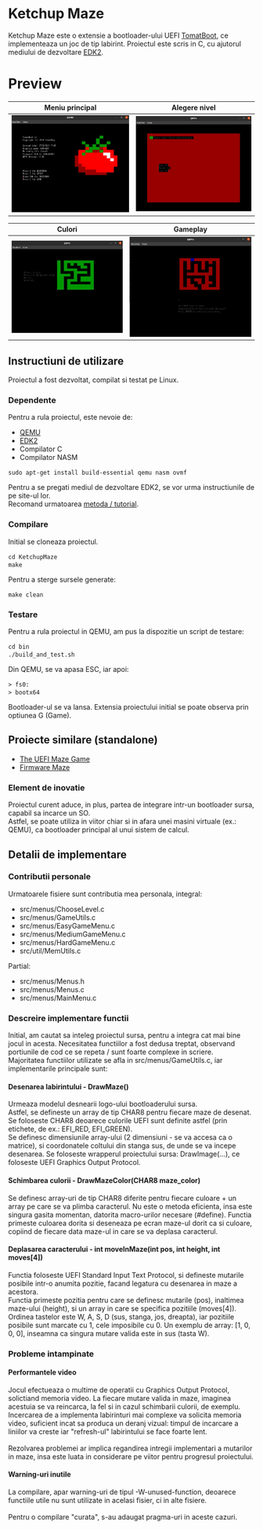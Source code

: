 # Ketchup Maze

Ketchup Maze este o extensie a bootloader-ului UEFI [TomatBoot](https://github.com/TomatOrg/TomatBoot), ce implementeaza un joc de tip labirint.
Proiectul este scris in C, cu ajutorul mediului de dezvoltare [EDK2](https://github.com/tianocore/edk2).

# Preview

Meniu principal         |  Alegere nivel
:-------------------------:|:-------------------------:
![](/screenshots/main_menu.jpeg)  |  ![](/screenshots/level_menu.jpeg)

Culori         |  Gameplay
:-------------------------:|:-------------------------:
![](/screenshots/green.jpeg)  |  ![](/screenshots/win.jpeg)

## Instructiuni de utilizare

Proiectul a fost dezvoltat, compilat si testat pe Linux.

### Dependente
Pentru a rula proiectul, este nevoie de:
- [QEMU](https://www.qemu.org/)
- [EDK2](https://github.com/tianocore/edk2)
- Compilator C
- Compilator NASM
```
sudo apt-get install build-essential qemu nasm ovmf
```
Pentru a se pregati mediul de dezvoltare EDK2, se vor urma instructiunile de pe site-ul lor.<br>
Recomand urmatoarea [metoda / tutorial](https://wiki.ubuntu.com/UEFI/EDK2).

### Compilare
Initial se cloneaza proiectul.

```
cd KetchupMaze
make
```

Pentru a sterge sursele generate:
```
make clean
```

### Testare
Pentru a rula proiectul in QEMU, am pus la dispozitie un script de testare:
```
cd bin
./build_and_test.sh
```

Din QEMU, se va apasa ESC, iar apoi:
```
> fs0:
> bootx64
```

Bootloader-ul se va lansa. Extensia proiectului initial se poate observa prin optiunea G (Game).


## Proiecte similare (standalone)
- [The UEFI Maze Game](https://uefi.blogspot.com/2016/11/the-uefi-maze-game-part-1.html)
- [Firmware Maze](https://github.com/liute62/Firmware-UEFI-Maze-Game)

### Element de inovatie
Proiectul curent aduce, in plus, partea de integrare intr-un bootloader sursa, capabil sa incarce un SO. <br>
Astfel, se poate utiliza in viitor chiar si in afara unei masini virtuale (ex.: QEMU), ca bootloader principal al unui sistem de calcul.

## Detalii de implementare

### Contributii personale
Urmatoarele fisiere sunt contributia mea personala, integral:
- src/menus/ChooseLevel.c
- src/menus/GameUtils.c
- src/menus/EasyGameMenu.c
- src/menus/MediumGameMenu.c
- src/menus/HardGameMenu.c
- src/util/MemUtils.c

Partial:
- src/menus/Menus.h
- src/menus/Menus.c
- src/menus/MainMenu.c

### Descreire implementare functii
Initial, am cautat sa inteleg proiectul sursa, pentru a integra cat mai bine jocul in acesta. Necesitatea functiilor a fost dedusa treptat, observand portiunile de cod ce se repeta / sunt foarte complexe in scriere. <br>
Majoritatea functiilor utilizate se afla in src/menus/GameUtils.c, iar implementarile principale sunt:

#### Desenarea labirintului - DrawMaze()
Urmeaza modelul desnearii logo-ului bootloaderului sursa. <br>
Astfel, se defineste un array de tip CHAR8 pentru fiecare maze de desenat. Se foloseste CHAR8 deoarece culorile UEFI sunt definite astfel (prin etichete, de ex.: EFI_RED, EFI_GREEN). <br>
Se definesc dimensiunile array-ului (2 dimensiuni - se va accesa ca o matrice), si coordonatele coltului din stanga sus, de unde se va incepe desenarea. Se foloseste wrapperul proiectului sursa: DrawImage(...), ce foloseste UEFI Graphics Output Protocol.

#### Schimbarea culorii - DrawMazeColor(CHAR8 maze_color)
Se definesc array-uri de tip CHAR8 diferite pentru fiecare culoare + un array pe care se va plimba caracterul. Nu este o metoda eficienta, insa este singura gasita momentan, datorita macro-urilor necesare (#define). Functia primeste culoarea dorita si deseneaza pe ecran maze-ul dorit ca si culoare, copiind de fiecare data maze-ul in care se va deplasa caracterul.

#### Deplasarea caracterului - int moveInMaze(int pos, int height, int moves[4])
Functia foloseste UEFI Standard Input Text Protocol, si defineste mutarile posibile intr-o anumita pozitie, facand legatura cu desenarea in maze a acestora.<br>
Functia primeste pozitia pentru care se definesc mutarile (pos), inaltimea maze-ului (height), si un array in care se specifica pozitiile (moves[4]). Ordinea tastelor este W, A, S, D (sus, stanga, jos, dreapta), iar pozitiile posibile sunt marcate cu 1, cele imposibile cu 0. Un exemplu de array: [1, 0, 0, 0], inseamna ca singura mutare valida este in sus (tasta W).

### Probleme intampinate

#### Performantele video
Jocul efectueaza o multime de operatii cu Graphics Output Protocol, solictiand memoria video. La fiecare mutare valida in maze, imaginea acestuia se va reincarca, la fel si in cazul schimbarii culorii, de exemplu. <br>
Incercarea de a implementa labirinturi mai complexe va solicita memoria video, suficient incat sa produca un deranj vizual: timpul de incarcare a liniilor va creste iar "refresh-ul" labirintului se face foarte lent.<br><br>
Rezolvarea problemei ar implica regandirea intregii implementari a mutarilor in maze, insa este luata in considerare pe viitor pentru progresul proiectului. 

#### Warning-uri inutile
La compilare, apar warning-uri de tipul -W-unused-function, deoarece functiile utile nu sunt utilizate in acelasi fisier, ci in alte fisiere.<br><br>
Pentru o compilare "curata", s-au adaugat pragma-uri in aceste cazuri.


